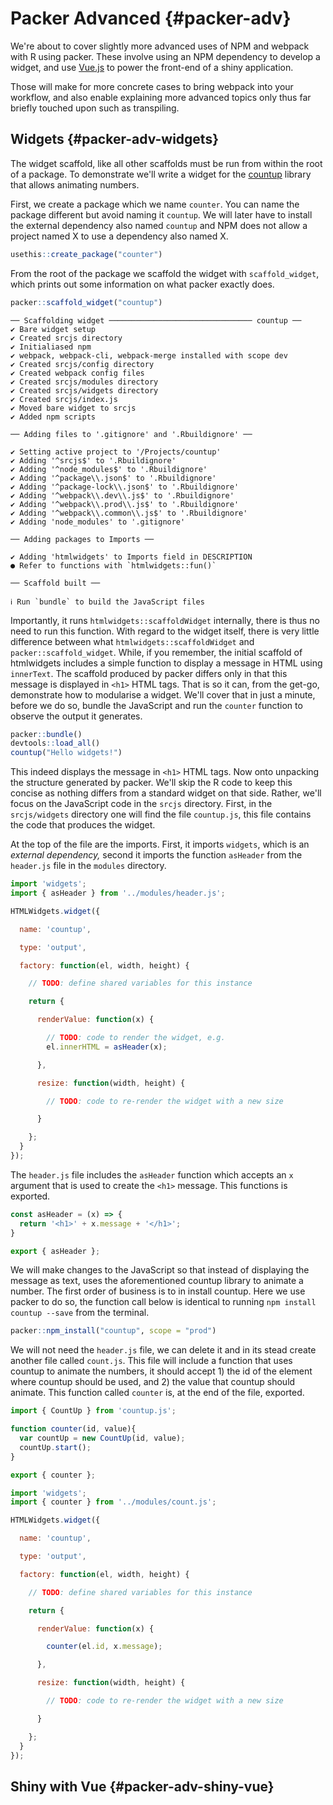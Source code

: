 # Packer Advanced {#packer-adv}

We're about to cover slightly more advanced uses of NPM and webpack with R using packer. These involve using an NPM dependency to develop a widget, and use [Vue.js](https://vuejs.org/) to power the front-end of a shiny application.

Those will make for more concrete cases to bring webpack into your workflow, and also enable explaining more advanced topics only thus far briefly touched upon such as transpiling.

## Widgets {#packer-adv-widgets}

The widget scaffold, like all other scaffolds must be run from within the root of a package. To demonstrate we'll write a widget for the [countup](https://github.com/inorganik/countUp.js/) library that allows animating numbers.

First, we create a package which we name `counter`. You can name the package different but avoid naming it `countup`. We will later have to install the external dependency also named `countup` and NPM does not allow a project named X to use a dependency also named X.

```r
usethis::create_package("counter")
```

From the root of the package we scaffold the widget with `scaffold_widget`, which prints out some information on what packer exactly does.

```r
packer::scaffold_widget("countup")
```

```
── Scaffolding widget ──────────────────────────────── countup ── 
✔ Bare widget setup
✔ Created srcjs directory
✔ Initialiased npm
✔ webpack, webpack-cli, webpack-merge installed with scope dev
✔ Created srcjs/config directory
✔ Created webpack config files
✔ Created srcjs/modules directory
✔ Created srcjs/widgets directory
✔ Created srcjs/index.js
✔ Moved bare widget to srcjs
✔ Added npm scripts

── Adding files to '.gitignore' and '.Rbuildignore' ──

✔ Setting active project to '/Projects/countup'
✔ Adding '^srcjs$' to '.Rbuildignore'
✔ Adding '^node_modules$' to '.Rbuildignore'
✔ Adding '^package\\.json$' to '.Rbuildignore'
✔ Adding '^package-lock\\.json$' to '.Rbuildignore'
✔ Adding '^webpack\\.dev\\.js$' to '.Rbuildignore'
✔ Adding '^webpack\\.prod\\.js$' to '.Rbuildignore'
✔ Adding '^webpack\\.common\\.js$' to '.Rbuildignore'
✔ Adding 'node_modules' to '.gitignore'

── Adding packages to Imports ──

✔ Adding 'htmlwidgets' to Imports field in DESCRIPTION
● Refer to functions with `htmlwidgets::fun()`

── Scaffold built ──

ℹ Run `bundle` to build the JavaScript files
```

Importantly, it runs `htmlwidgets::scaffoldWidget` internally, there is thus no need to run this function. With regard to the widget itself, there is very little difference between what `htmlwidgets::scaffoldWidget` and `packer::scaffold_widget`. While, if you remember, the initial scaffold of htmlwidgets includes a simple function to display a message in HTML using `innerText`. The scaffold produced by packer differs only in that this message is displayed in `<h1>` HTML tags. That is so it can, from the get-go, demonstrate how to modularise a widget. We'll cover that in just a minute, before we do so, bundle the JavaScript and run the `counter` function to observe the output it generates.

```r
packer::bundle()
devtools::load_all()
countup("Hello widgets!")
```

This indeed displays the message in `<h1>` HTML tags. Now onto unpacking the structure generated by packer. We'll skip the R code to keep this concise as nothing differs from a standard widget on that side. Rather, we'll focus on the JavaScript code in the `srcjs` directory. First, in the `srcjs/widgets` directory one will find the file `countup.js`, this file contains the code that produces the widget.

At the top of the file are the imports. First, it imports `widgets`, which is an _external dependency,_ second it imports the function `asHeader` from the `header.js` file in the `modules` directory.

```js
import 'widgets';
import { asHeader } from '../modules/header.js'; 

HTMLWidgets.widget({

  name: 'countup',

  type: 'output',

  factory: function(el, width, height) {

    // TODO: define shared variables for this instance

    return {

      renderValue: function(x) {

        // TODO: code to render the widget, e.g.
        el.innerHTML = asHeader(x);

      },

      resize: function(width, height) {

        // TODO: code to re-render the widget with a new size

      }

    };
  }
});
```

The `header.js` file includes the `asHeader` function which accepts an `x` argument that is used to create the `<h1>` message. This functions is exported.

```js
const asHeader = (x) => {
  return '<h1>' + x.message + '</h1>';
}

export { asHeader };
```

We will make changes to the JavaScript so that instead of displaying the message as text, uses the aforementioned countup library to animate a number. The first order of business is to in install countup. Here we use packer to do so, the function call below is identical to running `npm install countup --save` from the terminal.

```r
packer::npm_install("countup", scope = "prod") 
```

We will not need the `header.js` file, we can delete it and in its stead create another file called `count.js`. This file will include a function that uses countup to animate the numbers, it should accept 1) the id of the element where countup should be used, and 2) the value that countup should animate. This function called `counter` is, at the end of the file, exported.

```js
import { CountUp } from 'countup.js';

function counter(id, value){
  var countUp = new CountUp(id, value);
  countUp.start();
}

export { counter };
```



```js
import 'widgets';
import { counter } from '../modules/count.js'; 

HTMLWidgets.widget({

  name: 'countup',

  type: 'output',

  factory: function(el, width, height) {

    // TODO: define shared variables for this instance

    return {

      renderValue: function(x) {

        counter(el.id, x.message);

      },

      resize: function(width, height) {

        // TODO: code to re-render the widget with a new size

      }

    };
  }
});
```

## Shiny with Vue {#packer-adv-shiny-vue}
